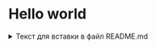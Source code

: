 # Hello world
<details>
<summary>Текст для вставки в файл README.md</summary>

1. Сделайте коммит с изменениями.
   
2. Отправьте коммит в репозиторий: `git push -u origin new-text.`


3. Откройте репозиторий на GitHub в браузере, переключитесь на ветку `new-text` и скопируйте ссылку из адресной строки браузера.

</details>
